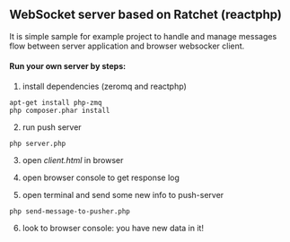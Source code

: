 ## WebSocket server based on Ratchet (reactphp)

It is simple sample for example project to handle and manage messages flow 
between server application and browser websocker client.


#### Run your own server by steps:

1. install dependencies (zeromq and reactphp)

```
apt-get install php-zmq
php composer.phar install
```

2. run push server

`php server.php`

3. open _client.html_ in browser

4. open browser console to get response log

5. open terminal and send some new info to push-server

`php send-message-to-pusher.php`

6. look to browser console: you have new data in it!